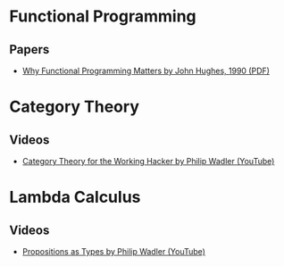 # Functional Programming

## Papers

* [Why Functional Programming Matters by John Hughes, 1990 (PDF)](https://www.cs.kent.ac.uk/people/staff/dat/miranda/whyfp90.pdf)

# Category Theory

## Videos

* [Category Theory for the Working Hacker by Philip Wadler (YouTube)](https://www.youtube.com/watch?v=V10hzjgoklA)

# Lambda Calculus

## Videos

* [Propositions as Types by Philip Wadler (YouTube)](https://www.youtube.com/watch?v=IOiZatlZtGU)
